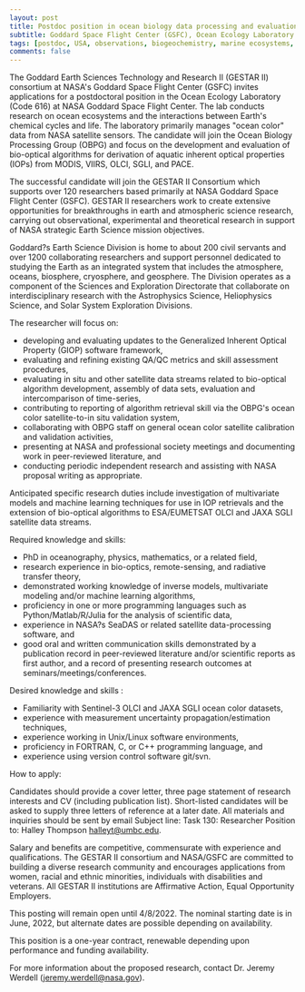 ```yaml
---
layout: post
title: Postdoc position in ocean biology data processing and evaluation (Baltimore, Maryland)
subtitle: Goddard Space Flight Center (GSFC), Ocean Ecology Laboratory
tags: [postdoc, USA, observations, biogeochemistry, marine ecosystems, ocean color]
comments: false
---
```


The Goddard Earth Sciences Technology and Research II (GESTAR II)
consortium at NASA's Goddard Space Flight Center (GSFC) invites
applications for a postdoctoral position in the Ocean Ecology Laboratory
(Code 616) at NASA Goddard Space Flight Center. The lab conducts research
on ocean ecosystems and the interactions between Earth's chemical cycles
and life. The laboratory primarily manages "ocean color" data from NASA
satellite sensors. The candidate will join the Ocean Biology Processing
Group (OBPG) and focus on the development and evaluation of bio-optical
algorithms for derivation of aquatic inherent optical properties (IOPs)
from MODIS, VIIRS, OLCI, SGLI, and PACE.

The successful candidate will join the GESTAR II Consortium which supports
over 120 researchers based primarily at NASA Goddard Space Flight Center
(GSFC). GESTAR II researchers work to create extensive opportunities for
breakthroughs in earth and atmospheric science research, carrying out
observational, experimental and theoretical research in support of NASA
strategic Earth Science mission objectives.

Goddard?s Earth Science Division is home to about 200 civil servants and
over 1200 collaborating researchers and support personnel dedicated to
studying the Earth as an integrated system that includes the atmosphere,
oceans, biosphere, cryosphere, and geosphere. The Division operates as a
component of the Sciences and Exploration Directorate that collaborate on
interdisciplinary research with the Astrophysics Science, Heliophysics
Science, and Solar System Exploration Divisions.



The researcher will focus on:

   - developing and evaluating updates to the Generalized Inherent Optical
   Property (GIOP) software framework,
   - evaluating and refining existing QA/QC metrics and skill assessment
   procedures,
   - evaluating in situ and other satellite data streams related to
   bio-optical algorithm development, assembly of data sets, evaluation and
   intercomparison of time-series,
   - contributing to reporting of algorithm retrieval skill via the OBPG's
   ocean color satellite-to-in situ validation system,
   - collaborating with OBPG staff on general ocean color satellite
   calibration and validation activities,
   - presenting at NASA and professional society meetings and documenting
   work in peer-reviewed literature, and
   - conducting periodic independent research and assisting with NASA
   proposal writing as appropriate.

Anticipated specific research duties include investigation of multivariate
models and machine learning techniques for use in IOP retrievals and the
extension of bio-optical algorithms to ESA/EUMETSAT OLCI and JAXA SGLI
satellite data streams.



Required knowledge and skills:

   - PhD in oceanography, physics, mathematics, or a related field,
   - research experience in bio-optics, remote-sensing, and radiative
   transfer theory,
   - demonstrated working knowledge of inverse models, multivariate modeling
   and/or machine learning algorithms,
   - proficiency in one or more programming languages such as
   Python/Matlab/R/Julia for the analysis of scientific data,
   - experience in NASA?s SeaDAS or related satellite data-processing
   software, and
   - good oral and written communication skills demonstrated by a publication
   record in peer-reviewed literature and/or scientific reports as first
   author, and a record of presenting research outcomes at
   seminars/meetings/conferences.



Desired knowledge and skills :

   - Familiarity with Sentinel-3 OLCI and JAXA SGLI ocean color datasets,
   - experience with measurement uncertainty propagation/estimation
   techniques,
   - experience working in Unix/Linux software environments,
   - proficiency in FORTRAN, C, or C++ programming language, and
   - experience using version control software git/svn.



How to apply:

Candidates should provide a cover letter, three page statement of research
interests and CV (including publication list). Short-listed candidates will
be asked to supply three letters of reference at a later date. All
materials and inquiries should be sent by email Subject line: Task 130:
Researcher Position to: Halley Thompson halleyt@umbc.edu.

Salary and benefits are competitive, commensurate with experience and
qualifications. The GESTAR II consortium and NASA/GSFC are committed to
building a diverse research community and encourages applications from
women, racial and ethnic minorities, individuals with disabilities and
veterans. All GESTAR II institutions are Affirmative Action, Equal
Opportunity Employers.

This posting will remain open until 4/8/2022. The nominal starting date is
in June, 2022, but alternate dates are possible depending on availability.

This position is a one-year contract, renewable depending upon performance
and funding availability.

For more information about the proposed research, contact Dr. Jeremy
Werdell (jeremy.werdell@nasa.gov).



